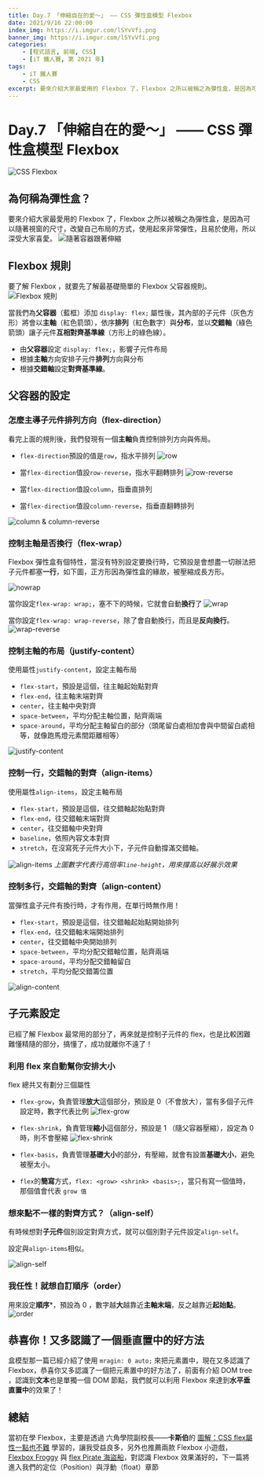 ```yaml
---
title: Day.7 「伸縮自在的愛～」 —— CSS 彈性盒模型 Flexbox
date: 2021/9/16 22:00:00
index_img: https://i.imgur.com/lSYvVfi.png
banner_img: https://i.imgur.com/lSYvVfi.png
categories:
    - [程式語言, 前端, CSS]
    - [iT 鐵人賽, 第 2021 年]
tags: 
    - iT 鐵人賽
    - CSS
excerpt: 要來介紹大家最愛用的 Flexbox 了，Flexbox 之所以被稱之為彈性盒，是因為可以隨著視窗的尺寸，改變自己布局的方式，使用起來非常彈性，且易於使用，所以深受大家喜愛。
---
```


# Day.7 「伸縮自在的愛～」 —— CSS 彈性盒模型 Flexbox

![CSS Flexbox](https://i.imgur.com/lSYvVfi.png)

## 為何稱為彈性盒？

要來介紹大家最愛用的 Flexbox 了，Flexbox 之所以被稱之為彈性盒，是因為可以隨著視窗的尺寸，改變自己布局的方式，使用起來非常彈性，且易於使用，所以深受大家喜愛。
![隨著容器跟著伸縮](https://i.imgur.com/ImmG3lU.gif)

## Flexbox 規則

要了解 Flexbox ，就要先了解最基礎簡單的 Flexbox 父容器規則。
![Flexbox 規則](https://i.imgur.com/73CcPV8.png)

當我們為**父容器**（藍框）添加 `display: flex;` 屬性後，其內部的子元件（灰色方形）將會以**主軸**（紅色箭頭），依序**排列**（紅色數字）與**分布**，並以**交錯軸**（綠色箭頭）讓子元件**互相對齊基準線**（方形上的綠色線）。

- 由**父容器**設定 `display: flex;`，影響子元件布局
- 根據**主軸**方向安排子元件**排列**方向與分布
- 根據**交錯軸**設定**對齊基準線**。

## 父容器的設定

### 怎麼主導子元件排列方向（flex-direction）

看完上面的規則後，我們發現有一個**主軸**負責控制排列方向與佈局。

- `flex-direction`預設的值是`row`，指水平排列
  ![row](https://i.imgur.com/ZrzZq2K.png)

- 當`flex-direction`值設`row-reverse`，指水平翻轉排列
  ![row-reverse](https://i.imgur.com/Pzm3WO5.png)

- 當`flex-direction`值設`column`，指垂直排列

- 當`flex-direction`值設`column-reverse`，指垂直翻轉排列

![column & column-reverse](https://i.imgur.com/ifPAjvP.png)

### 控制主軸是否換行（flex-wrap）

Flexbox 彈性盒有個特性，當沒有特別設定要換行時，它預設是會想盡一切辦法把子元件都塞**一行**，如下圖，正方形因為彈性盒的緣故，被壓縮成長方形。

![nowrap](https://i.imgur.com/Igogdcq.png)

當你設定`flex-wrap: wrap;`，塞不下的時候，它就會自動**換行**了
![wrap](https://i.imgur.com/Cf06taa.png)

當你設定`flex-wrap: wrap-reverse`，除了會自動換行，而且是**反向換行**。
![wrap-reverse](https://i.imgur.com/oM9iITZ.png)

### 控制主軸的布局（justify-content）

使用屬性`justify-content`，設定主軸布局

- `flex-start`，預設是這個，往主軸起始點對齊
- `flex-end`，往主軸末端對齊
- `center`，往主軸中央對齊
- `space-between`，平均分配主軸位置，貼齊兩端
- `space-around`，平均分配主軸留白的部分（頭尾留白處相加會與中間留白處相等，就像跑馬燈元素間距離相等）

![justify-content](https://i.imgur.com/rT9lwvQ.png)

### 控制一行，交錯軸的對齊（align-items）

使用屬性`align-items`，設定主軸布局

- `flex-start`，預設是這個，往交錯軸起始點對齊
- `flex-end`，往交錯軸末端對齊
- `center`，往交錯軸中央對齊
- `baseline`，依照內容文本對齊
- `stretch`，在沒寫死子元件大小下，子元件自動撐滿交錯軸。

![align-items](https://i.imgur.com/4cBX9XS.png)
*上圖數字代表行高倍率`line-height`，用來撐高以好展示效果*

### 控制多行，交錯軸的對齊（align-content）

當彈性盒子元件有換行時，才有作用，在單行時無作用！

- `flex-start`，預設是這個，往交錯軸起始點開始排列
- `flex-end`，往交錯軸末端開始排列
- `center`，往交錯軸中央開始排列
- `space-between`，平均分配交錯軸位置，貼齊兩端
- `space-around`，平均分配交錯軸留白
- `stretch`，平均分配交錯籌位置

![align-content](https://i.imgur.com/JRKnhSB.png)

## 子元素設定

已經了解 Flexbox 最常用的部分了，再來就是控制子元件的 flex，也是比較困難難懂精隨的部分，搞懂了，成功就離你不遠了！

### 利用 flex 來自動幫你安排大小

flex 總共又有劃分三個屬性

- `flex-grow`，負責管理**放大**這個部分，預設是 0（不會放大），當有多個子元件設定時，數字代表比例
  ![flex-grow](https://i.imgur.com/OL9HOd2.gif)

- `flex-shrink`，負責管理**縮小**這個部分，預設是 1 （隨父容器壓縮），設定為 0 時，則不會壓縮
  ![flex-shrink](https://i.imgur.com/FPK0nG7.gif)


- `flex-basis`，負責管理**基礎大小**的部分，有壓縮，就會有設置**基礎大小**，避免被壓太小。

- `flex`的**簡寫**方式，`flex: <grow> <shrink> <basis>;`，當只有寫一個值時，那個值會代表 `grow 值`

### 想來點不一樣的對齊方式？（align-self）

有時候想對**子元件**個別設定對齊方式，就可以個別對子元件設定`align-self`。

設定與`align-items`相似。

![align-self](https://i.imgur.com/GrhCydD.png)

### 我任性！就想自訂順序（order）

用來設定**順序***，預設為 0 ，數字越**大**越靠近**主軸末端**，反之越靠近**起始點**。
![order](https://i.imgur.com/jL4XZFa.png)

## 恭喜你！又多認識了一個垂直置中的好方法

盒模型那一篇已經介紹了使用 `mragin: 0 auto;` 來把元素置中，現在又多認識了 Flexbox，恭喜你又多認識了一個把元素置中的好方法了，前面有介紹 DOM tree ，認識到**文本**也是單獨一個 DOM 節點，我們就可以利用 Flexbox 來達到**水平垂直置中**的效果了！

## 總結

當初在學 Flexbox，主要是透過 六角學院副校長——**卡斯伯**的 [圖解：CSS flex屬性一點也不難](https://wcc723.github.io/css/2017/07/21/css-flex/) 學習的，讓我受益良多，另外也推薦兩款 Flexbox 小遊戲， [Flexbox Froggy](https://flexboxfroggy.com/) 與 [flex Pirate 海盜船](https://hexschool.github.io/flexbox-pirate/index.html#/)，對認識 Flexbox 效果滿好的，下一篇將進入我們的定位（Position）與浮動（float）章節
